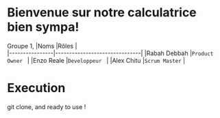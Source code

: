 # Bienvenue sur notre calculatrice bien sympa!

Groupe 1,
|Noms            |Rôles                          |                             
|----------------|-------------------------------|
|Rabah Debbah    |`Product Owner `               |
|Enzo Reale      |`Developpeur `                 |
|Alex Chitu      |`Scrum Master`                 |




# Execution

git clone, and ready to use ! 

